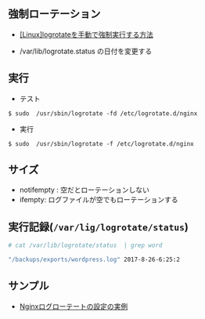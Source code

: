 ## 強制ローテーション

- [[Linux]logrotateを手動で強制実行する方法](http://dqn.sakusakutto.jp/2012/03/linux_logrotate.html)

- /var/lib/logrotate.status  の日付を変更する


## 実行

- テスト

~~~
$ sudo  /usr/sbin/logrotate -fd /etc/logrotate.d/nginx
~~~

- 実行

~~~
$ sudo  /usr/sbin/logrotate -f /etc/logrotate.d/nginx
~~~

## サイズ

- notifempty : 空だとローテーションしない
- ifempty: ログファイルが空でもローテーションする


## 実行記録(`/var/lig/logrotate/status`)

~~~bash
# cat /var/lib/logrotate/status  | grep word

"/backups/exports/wordpress.log" 2017-8-26-6:25:2
~~~

## サンプル

- [Nginxログローテートの設定の実例
](http://qiita.com/koudaiii/items/23322bf7037c6a7b1cea)

